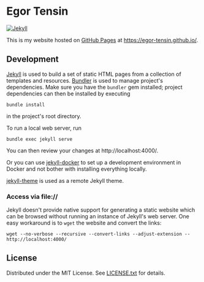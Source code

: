 Egor Tensin
===========

[![Jekyll](https://github.com/egor-tensin/egor-tensin.github.io/actions/workflows/jekyll.yml/badge.svg)](https://github.com/egor-tensin/egor-tensin.github.io/actions/workflows/jekyll.yml)

This is my website hosted on [GitHub Pages] at https://egor-tensin.github.io/.

[GitHub Pages]: https://pages.github.com

Development
-----------

[Jekyll] is used to build a set of static HTML pages from a collection of
templates and resources.
[Bundler] is used to manage project's dependencies.
Make sure you have the `bundler` gem installed; project dependencies can then
be installed by executing

    bundle install

in the project's root directory.

To run a local web server, run

    bundle exec jekyll serve

You can then review your changes at http://localhost:4000/.

Or you can use [jekyll-docker] to set up a development environment in Docker
and not bother with installing everything locally.

[jekyll-theme] is used as a remote Jekyll theme.

[Jekyll]: https://jekyllrb.com/
[Bundler]: http://bundler.io/
[jekyll-docker]: https://github.com/egor-tensin/jekyll-docker
[jekyll-theme]: https://github.com/egor-tensin/jekyll-theme

### Access via file://

Jekyll doesn't provide native support for generating a static website which can
be browsed without running an instance of Jekyll's web server.
One easy workaround is to `wget` the website and convert the links:

    wget --no-verbose --recursive --convert-links --adjust-extension -- http://localhost:4000/

License
-------

Distributed under the MIT License.
See [LICENSE.txt] for details.

[LICENSE.txt]: LICENSE.txt
